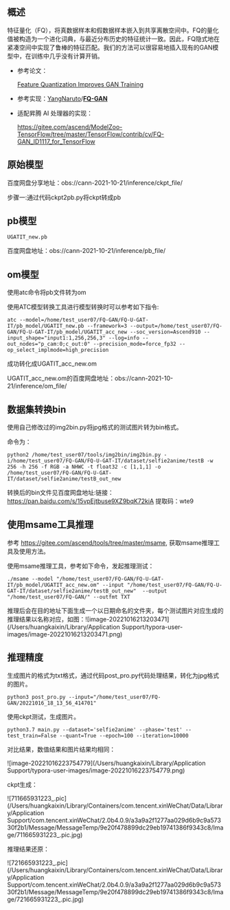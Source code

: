## 概述

特征量化（FQ），将真数据样本和假数据样本嵌入到共享离散空间中。FQ的量化值被构造为一个进化词典，与最近分布历史的特征统计一致。因此，FQ隐式地在紧凑空间中实现了鲁棒的特征匹配。我们的方法可以很容易地插入现有的GAN模型中，在训练中几乎没有计算开销。

- 参考论文：

  [Feature Quantization Improves GAN Training](https://arxiv.org/abs/2004.02088)

- 参考实现：[YangNaruto](https://github.com/YangNaruto)/**[FQ-GAN](https://github.com/YangNaruto/FQ-GAN)**

- 适配昇腾 AI 处理器的实现：

  https://gitee.com/ascend/ModelZoo-TensorFlow/tree/master/TensorFlow/contrib/cv/FQ-GAN_ID1117_for_TensorFlow

  

## 原始模型

百度网盘分享地址：obs://cann-2021-10-21/inference/ckpt_file/

步骤一:通过代码ckpt2pb.py将ckpt转成pb

## pb模型

```
UGATIT_new.pb
```

百度网盘地址：obs://cann-2021-10-21/inference/pb_file/

## om模型

使用atc命令将pb文件转为om

使用ATC模型转换工具进行模型转换时可以参考如下指令:

```shell
atc --model=/home/test_user07/FQ-GAN/FQ-U-GAT-IT/pb_model/UGATIT_new.pb --framework=3 --output=/home/test_user07/FQ-GAN/FQ-U-GAT-IT/pb_model/UGATIT_acc_new --soc_version=Ascend910 --input_shape="input1:1,256,256,3" --log=info --out_nodes="p_cam:0;c_out:0" --precision_mode=force_fp32 --op_select_implmode=high_precision
```

成功转化成UGATIT_acc_new.om

UGATIT_acc_new.om的百度网盘地址：obs://cann-2021-10-21/inference/om_file/

## 数据集转换bin

使用自己修改过的img2bin.py将jpg格式的测试图片转为bin格式。

命令为：

```shell
python2 /home/test_user07/tools/img2bin/img2bin.py -i/home/test_user07/FQ-GAN/FQ-U-GAT-IT/dataset/selfie2anime/testB -w 256 -h 256 -f RGB -a NHWC -t float32 -c [1,1,1] -o /home/test_user07/FQ-GAN/FQ-U-GAT-IT/dataset/selfie2anime/testB_out_new 
```

转换后的bin文件见百度网盘地址:链接：https://pan.baidu.com/s/15vpEjtbuse9XZ9bqK72kiA 
提取码：wte9

## 使用msame工具推理

参考 https://gitee.com/ascend/tools/tree/master/msame, 获取msame推理工具及使用方法。

使用msame推理工具，参考如下命令，发起推理测试：

```shell
./msame --model "/home/test_user07/FQ-GAN/FQ-U-GAT-IT/pb_model/UGATIT_acc_new.om" --input "/home/test_user07/FQ-GAN/FQ-U-GAT-IT/dataset/selfie2anime/testB_out_new"  --output "/home/test_user07/FQ-GAN/" --outfmt TXT
```

推理后会在目的地址下面生成一个以日期命名的文件夹，每个测试图片对应生成的推理结果以名称对应，如图：![image-20221016213203471](/Users/huangkaixin/Library/Application Support/typora-user-images/image-20221016213203471.png)

## 推理精度

生成图片的格式为txt格式，通过代码post_pro.py代码处理结果，转化为jpg格式的图片。

```shell
python3 post_pro.py --input="/home/test_user07/FQ-GAN/20221016_18_13_56_414701"
```

使用ckpt测试，生成图片。

```shell
python3.7 main.py --dataset='selfie2anime' --phase='test' --test_train=False --quant=True --epoch=100 --iteration=10000
```

对比结果，数值结果和图片结果均相同：

![image-20221016223754779](/Users/huangkaixin/Library/Application Support/typora-user-images/image-20221016223754779.png)

ckpt生成：

![711665931223_.pic](/Users/huangkaixin/Library/Containers/com.tencent.xinWeChat/Data/Library/Application Support/com.tencent.xinWeChat/2.0b4.0.9/a3a9a2f1277aa029d6b9c9a57330f2b1/Message/MessageTemp/9e20f478899dc29eb19741386f9343c8/Image/711665931223_.pic.jpg)

推理结果还原：

![721665931223_.pic](/Users/huangkaixin/Library/Containers/com.tencent.xinWeChat/Data/Library/Application Support/com.tencent.xinWeChat/2.0b4.0.9/a3a9a2f1277aa029d6b9c9a57330f2b1/Message/MessageTemp/9e20f478899dc29eb19741386f9343c8/Image/721665931223_.pic.jpg)



